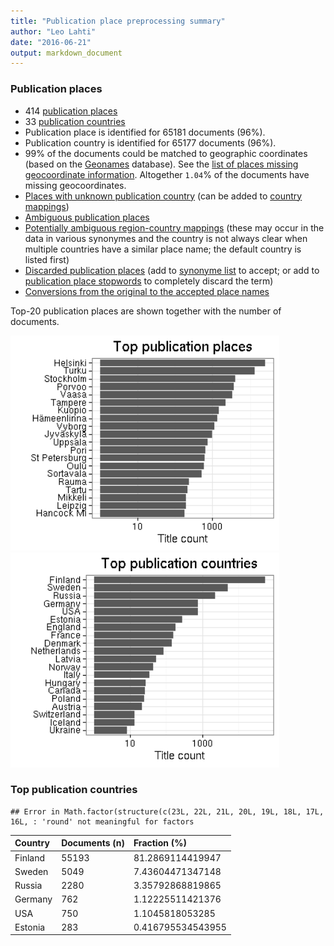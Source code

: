```yaml
---
title: "Publication place preprocessing summary"
author: "Leo Lahti"
date: "2016-06-21"
output: markdown_document
---
```


### Publication places

 * 414 [publication places](output.tables/publication_place_accepted.csv)
 * 33 [publication countries](output.tables/country_accepted.csv) 
 * Publication place is identified for 65181 documents (96%). 
 * Publication country is identified for 65177 documents (96%).
 * 99% of the documents could be matched to geographic coordinates (based on the [Geonames](http://download.geonames.org/export/dump/) database). See the [list of places missing geocoordinate information](output.tables/absentgeocoordinates.csv). Altogether ``1.04``% of the documents have missing geocoordinates.
 * [Places with unknown publication country](output.tables/publication_place_missingcountry.csv) (can be added to [country mappings](https://github.com/rOpenGov/bibliographica/blob/master/inst/extdata/reg2country.csv))
 * [Ambiguous publication places](output.tables/publication_place_ambiguous.csv)
 * [Potentially ambiguous region-country mappings](output.tables/publication_country_ambiguous.csv) (these may occur in the data in various synonymes and the country is not always clear when multiple countries have a similar place name; the default country is listed first)
 * [Discarded publication places](output.tables/publication_place_discarded.csv) (add to [synonyme list](https://github.com/rOpenGov/bibliographica/blob/master/inst/extdata/PublicationPlaceSynonymes.csv) to accept; or add to [publication place stopwords](https://github.com/rOpenGov/bibliographica/blob/master/inst/extdata/stopwords_for_place.csv) to completely discard the term)
 * [Conversions from the original to the accepted place names](output.tables/publication_place_conversion_nontrivial.csv)

Top-20 publication places are shown together with the number of documents.

<img src="figure/summaryplace-1.png" title="plot of chunk summaryplace" alt="plot of chunk summaryplace" width="430px" /><img src="figure/summaryplace-2.png" title="plot of chunk summaryplace" alt="plot of chunk summaryplace" width="430px" />


### Top publication countries


```
## Error in Math.factor(structure(c(23L, 22L, 21L, 20L, 19L, 18L, 17L, 16L, : 'round' not meaningful for factors
```



|Country |Documents (n) |Fraction (%)      |
|:-------|:-------------|:-----------------|
|Finland |55193         |81.2869114419947  |
|Sweden  |5049          |7.43604471347148  |
|Russia  |2280          |3.35792868819865  |
|Germany |762           |1.12225511421376  |
|USA     |750           |1.1045818053285   |
|Estonia |283           |0.416795534543955 |

